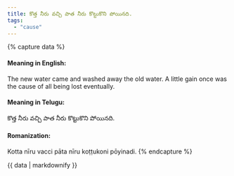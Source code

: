 ```yaml
---
title: కొత్త నీరు వచ్చి పాత నీరు కొట్టుకొని పోయినది.
tags:
  - "cause"
---
```


{% capture data %}
#### Meaning in English:
The new water came and washed away the old water.
A little gain once was the cause of all being lost eventually.

#### Meaning in Telugu:
కొత్త నీరు వచ్చి పాత నీరు కొట్టుకొని పోయినది.

#### Romanization:
Kotta nīru vacci pāta nīru koṭṭukoni pōyinadi.
{% endcapture %}

{{ data | markdownify }}


